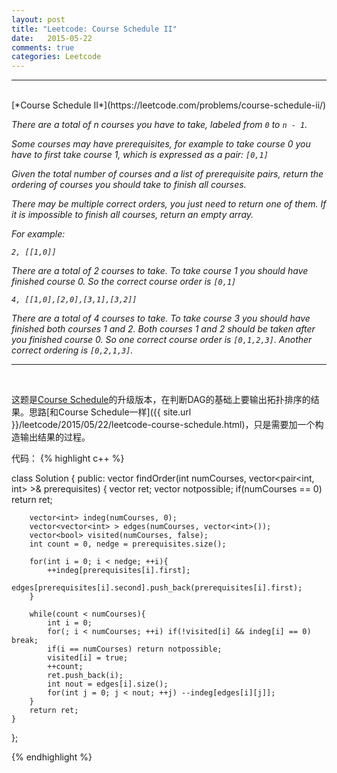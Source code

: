 ```yaml
---
layout: post
title: "Leetcode: Course Schedule II"
date:   2015-05-22
comments: true
categories: Leetcode
---
```


***
<br />
[*Course Schedule II*](https://leetcode.com/problems/course-schedule-ii/)

*There are a total of n courses you have to take, labeled from `0` to `n - 1`.*

*Some courses may have prerequisites, for example to take course 0 you have to first take course 1, which is expressed as a pair: `[0,1]`*

*Given the total number of courses and a list of prerequisite pairs, return the ordering of courses you should take to finish all courses.*

*There may be multiple correct orders, you just need to return one of them. If it is impossible to finish all courses, return an empty array.*

*For example:*

*`2, [[1,0]]`*

*There are a total of 2 courses to take. To take course 1 you should have finished course 0. So the correct course order is `[0,1]`*

*`4, [[1,0],[2,0],[3,1],[3,2]]`*

*There are a total of 4 courses to take. To take course 3 you should have finished both courses 1 and 2. Both courses 1 and 2 should be taken after you finished course 0. So one correct course order is `[0,1,2,3]`. Another correct ordering is `[0,2,1,3]`.*

***
<br />

这题是[Course Schedule](https://leetcode.com/problems/course-schedule/)的升级版本，在判断DAG的基础上要输出拓扑排序的结果。思路[和Course Schedule一样]({{ site.url }}/leetcode/2015/05/22/leetcode-course-schedule.html)，只是需要加一个构造输出结果的过程。

代码：
{% highlight c++ %}

class Solution {
public:
    vector<int> findOrder(int numCourses, vector<pair<int, int> >& prerequisites) {
        vector<int> ret;
        vector<int> notpossible;
        if(numCourses == 0) return ret;

        vector<int> indeg(numCourses, 0);
        vector<vector<int> > edges(numCourses, vector<int>());
        vector<bool> visited(numCourses, false);
        int count = 0, nedge = prerequisites.size();

        for(int i = 0; i < nedge; ++i){
            ++indeg[prerequisites[i].first];
            edges[prerequisites[i].second].push_back(prerequisites[i].first);
        }

        while(count < numCourses){
            int i = 0;
            for(; i < numCourses; ++i) if(!visited[i] && indeg[i] == 0) break;
            if(i == numCourses) return notpossible;
            visited[i] = true;
            ++count;
            ret.push_back(i);
            int nout = edges[i].size();
            for(int j = 0; j < nout; ++j) --indeg[edges[i][j]];
        }
        return ret;
    }
};

{% endhighlight %}


